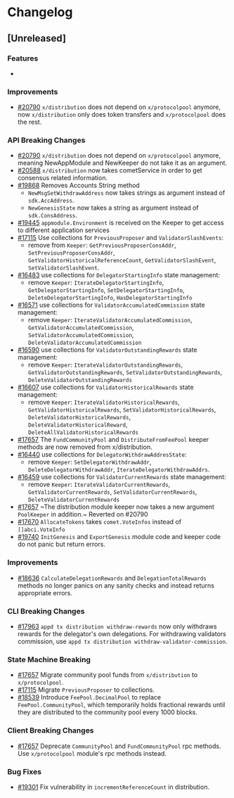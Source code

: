 <!--
Guiding Principles:
Changelogs are for humans, not machines.
There should be an entry for every single version.
The same types of changes should be grouped.
Versions and sections should be linkable.
The latest version comes first.
The release date of each version is displayed.
Mention whether you follow Semantic Versioning.
Usage:
Change log entries are to be added to the Unreleased section under the
appropriate stanza (see below). Each entry should ideally include a tag and
the Github issue reference in the following format:
* (<tag>) [#<issue-number>] Changelog message.
Types of changes (Stanzas):
"Features" for new features.
"Improvements" for changes in existing functionality.
"Deprecated" for soon-to-be removed features.
"Bug Fixes" for any bug fixes.
"API Breaking" for breaking exported APIs used by developers building on SDK.
Ref: https://keepachangelog.com/en/1.0.0/
-->

# Changelog

## [Unreleased]

### Features

*

### Improvements

* [#20790](https://github.com/cosmos/cosmos-sdk/pull/20790) `x/distribution` does not depend on `x/protocolpool` anymore, now `x/distribution` only does token transfers and `x/protocolpool` does the rest.

### API Breaking Changes

* [#20790](https://github.com/cosmos/cosmos-sdk/pull/20790) `x/distribution` does not depend on `x/protocolpool` anymore, meaning NewAppModule and NewKeeper do not take it as an argument.
* [#20588](https://github.com/cosmos/cosmos-sdk/pull/20588) `x/distribution` now takes cometService in order to get consensus related information.
* [#19868](https://github.com/cosmos/cosmos-sdk/pull/19868) Removes Accounts String method
    * `NewMsgSetWithdrawAddress` now takes strings as argument instead of `sdk.AccAddress`.
    * `NewGenesisState` now takes a string as argument instead of `sdk.ConsAddress`.
* [#19445](https://github.com/cosmos/cosmos-sdk/pull/19445) `appmodule.Environment` is received on the Keeper to get access to different application services
* [#17115](https://github.com/cosmos/cosmos-sdk/pull/17115) Use collections for `PreviousProposer` and `ValidatorSlashEvents`:
    * remove from `Keeper`: `GetPreviousProposerConsAddr`, `SetPreviousProposerConsAddr`, `GetValidatorHistoricalReferenceCount`, `GetValidatorSlashEvent`, `SetValidatorSlashEvent`.
* [#16483](https://github.com/cosmos/cosmos-sdk/pull/16483) use collections for `DelegatorStartingInfo` state management:
    * remove `Keeper`: `IterateDelegatorStartingInfo`, `GetDelegatorStartingInfo`, `SetDelegatorStartingInfo`, `DeleteDelegatorStartingInfo`, `HasDelegatorStartingInfo`
* [#16571](https://github.com/cosmos/cosmos-sdk/pull/16571) use collections for `ValidatorAccumulatedCommission` state management:
    * remove `Keeper`: `IterateValidatorAccumulatedCommission`, `GetValidatorAccumulatedCommission`, `SetValidatorAccumulatedCommission`, `DeleteValidatorAccumulatedCommission`
* [#16590](https://github.com/cosmos/cosmos-sdk/pull/16590) use collections for `ValidatorOutstandingRewards` state management:
    * remove `Keeper`: `IterateValidatorOutstandingRewards`, `GetValidatorOutstandingRewards`, `SetValidatorOutstandingRewards`, `DeleteValidatorOutstandingRewards`
* [#16607](https://github.com/cosmos/cosmos-sdk/pull/16607) use collections for `ValidatorHistoricalRewards` state management:
    * remove `Keeper`: `IterateValidatorHistoricalRewards`, `GetValidatorHistoricalRewards`, `SetValidatorHistoricalRewards`, `DeleteValidatorHistoricalRewards`, `DeleteValidatorHistoricalReward`, `DeleteAllValidatorHistoricalRewards`
* [#17657](https://github.com/cosmos/cosmos-sdk/pull/17657) The `FundCommunityPool` and `DistributeFromFeePool` keeper methods are now removed from x/distribution.
* [#16440](https://github.com/cosmos/cosmos-sdk/pull/16440) use collections for `DelegatorWithdrawAddresState`:
    * remove `Keeper`: `SetDelegatorWithdrawAddr`, `DeleteDelegatorWithdrawAddr`, `IterateDelegatorWithdrawAddrs`.
* [#16459](https://github.com/cosmos/cosmos-sdk/pull/16459) use collections for `ValidatorCurrentRewards` state management:
    * remove `Keeper`: `IterateValidatorCurrentRewards`, `GetValidatorCurrentRewards`, `SetValidatorCurrentRewards`, `DeleteValidatorCurrentRewards`
* [#17657](https://github.com/cosmos/cosmos-sdk/pull/17657) ~The distribution module keeper now takes a new argument `PoolKeeper` in addition.~ Reverted on #20790
* [#17670](https://github.com/cosmos/cosmos-sdk/pull/17670) `AllocateTokens` takes `comet.VoteInfos` instead of `[]abci.VoteInfo`
* [#19740](https://github.com/cosmos/cosmos-sdk/pull/19740) `InitGenesis` and `ExportGenesis` module code and keeper code do not panic but return errors.

### Improvements

* [#18636](https://github.com/cosmos/cosmos-sdk/pull/18636) `CalculateDelegationRewards` and `DelegationTotalRewards` methods no longer panics on any sanity checks and instead returns appropriate errors.

### CLI Breaking Changes

* [#17963](https://github.com/cosmos/cosmos-sdk/pull/17963) `appd tx distribution withdraw-rewards` now only withdraws rewards for the delegator's own delegations. For withdrawing validators commission, use `appd tx distribution withdraw-validator-commission`.

### State Machine Breaking

* [#17657](https://github.com/cosmos/cosmos-sdk/pull/17657) Migrate community pool funds from `x/distribution` to `x/protocolpool`.
* [#17115](https://github.com/cosmos/cosmos-sdk/pull/17115) Migrate `PreviousProposer` to collections.
* [#18539](https://github.com/cosmos/cosmos-sdk/pull/18539) Introduce `FeePool.DecimalPool` to replace `FeePool.CommunityPool`, which temporarily holds fractional rewards until they are distributed to the community pool every 1000 blocks.

### Client Breaking Changes

* [#17657](https://github.com/cosmos/cosmos-sdk/pull/17657) Deprecate `CommunityPool` and `FundCommunityPool` rpc methods. Use `x/protocolpool` module's rpc methods instead.

### Bug Fixes

* [#19301](https://github.com/cosmos/cosmos-sdk/pull/19301) Fix vulnerability in `incrementReferenceCount` in distribution.

